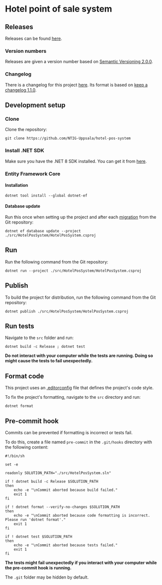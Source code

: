 # Hotel point of sale system

## Releases

Releases can be found [here](https://github.com/NTIG-Uppsala/hotel-pos-system/releases).

### Version numbers

Releases are given a version number based on [Semantic Versioning 2.0.0](https://semver.org/spec/v2.0.0.html).

### Changelog

There is a changelog for this project [here](./CHANGELOG.md). Its format is based on [keep a changelog 1.1.0](https://keepachangelog.com/en/1.1.0/).

## Development setup

### Clone

Clone the repository:

```shell
git clone https://github.com/NTIG-Uppsala/hotel-pos-system
```

### Install .NET SDK

Make sure you have the .NET 8 SDK installed. You can get it from [here](https://dotnet.microsoft.com/en-us/download/dotnet/8.0).

### Entity Framework Core

#### Installation

```shell
dotnet tool install --global dotnet-ef
```

#### Database update

Run this once when setting up the project and after each [migration](https://learn.microsoft.com/en-us/ef/core/managing-schemas/migrations/?tabs=dotnet-core-cli) from the Git repository:

```shell
dotnet ef database update --project ./src/HotelPosSystem/HotelPosSystem.csproj
```

## Run

Run the following command from the Git repository:

```shell
dotnet run --project ./src/HotelPosSystem/HotelPosSystem.csproj
```

## Publish

To build the project for distribution, run the following command from the Git repository:

```shell
dotnet publish ./src/HotelPosSystem/HotelPosSystem.csproj
```

## Run tests

Navigate to the `src` folder and run:

```shell
dotnet build -c Release ; dotnet test
```

**Do not interact with your computer while the tests are running. Doing so might cause the tests to fail unexpectedly.**

## Format code

This project uses an [.editorconfig](./.editorconfig) file that defines the project's code style.

To fix the project's formatting, navigate to the `src` directory and run:

```shell
dotnet format
```

## Pre-commit hook

Commits can be prevented if formatting is incorrect or tests fail. 

To do this, create a file named `pre-commit` in the `.git/hooks` directory with the following content:

```shell
#!/bin/sh

set -e

readonly SOLUTION_PATH="./src/HotelPosSystem.sln"

if ! dotnet build -c Release $SOLUTION_PATH
then
    echo -e "\nCommit aborted because build failed."
    exit 1
fi

if ! dotnet format --verify-no-changes $SOLUTION_PATH
then
    echo -e "\nCommit aborted because code formatting is incorrect. Please run 'dotnet format'."
    exit 1
fi

if ! dotnet test $SOLUTION_PATH
then
    echo -e "\nCommit aborted because tests failed."
    exit 1
fi
```

**The tests might fail unexpectedly if you interact with your computer while the pre-commit hook is running.**

The `.git` folder may be hidden by default.

